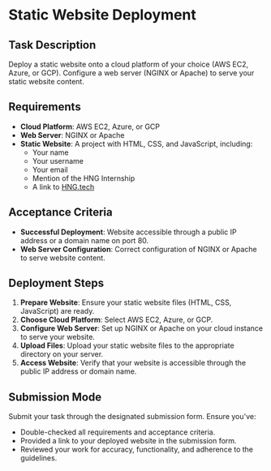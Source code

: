 # Static Website Deployment

## Task Description

Deploy a static website onto a cloud platform of your choice (AWS EC2, Azure, or GCP). Configure a web server (NGINX or Apache) to serve your static website content.

## Requirements

- **Cloud Platform**: AWS EC2, Azure, or GCP
- **Web Server**: NGINX or Apache
- **Static Website**: A project with HTML, CSS, and JavaScript, including:
  - Your name
  - Your username
  - Your email
  - Mention of the HNG Internship
  - A link to [HNG.tech](https://hng.tech)

## Acceptance Criteria

- **Successful Deployment**: Website accessible through a public IP address or a domain name on port 80.
- **Web Server Configuration**: Correct configuration of NGINX or Apache to serve website content.

## Deployment Steps

1. **Prepare Website**: Ensure your static website files (HTML, CSS, JavaScript) are ready.
2. **Choose Cloud Platform**: Select AWS EC2, Azure, or GCP.
3. **Configure Web Server**: Set up NGINX or Apache on your cloud instance to serve your website.
4. **Upload Files**: Upload your static website files to the appropriate directory on your server.
5. **Access Website**: Verify that your website is accessible through the public IP address or domain name.

## Submission Mode

Submit your task through the designated submission form. Ensure you've:

- Double-checked all requirements and acceptance criteria.
- Provided a link to your deployed website in the submission form.
- Reviewed your work for accuracy, functionality, and adherence to the guidelines.

